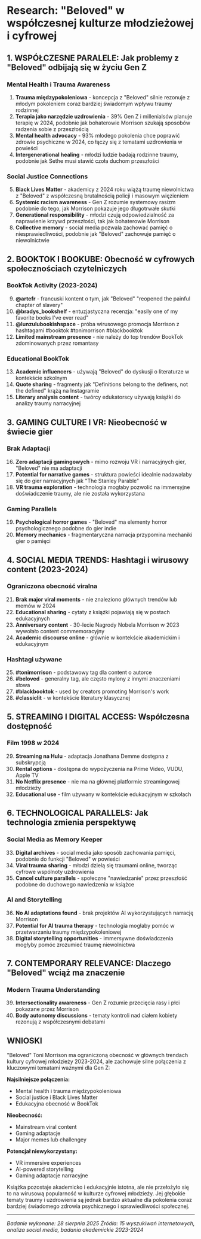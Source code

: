 # Research: "Beloved" w współczesnej kulturze młodzieżowej i cyfrowej

## 1. WSPÓŁCZESNE PARALELE: Jak problemy z "Beloved" odbijają się w życiu Gen Z

### Mental Health i Trauma Awareness
1. **Trauma międzypokoleniowa** - koncepcja z "Beloved" silnie rezonuje z młodym pokoleniem coraz bardziej świadomym wpływu traumy rodzinnej
2. **Terapia jako narzędzie uzdrowienia** - 39% Gen Z i millenialsów planuje terapię w 2024, podobnie jak bohaterowie Morrison szukają sposobów radzenia sobie z przeszłością
3. **Mental health advocacy** - 93% młodego pokolenia chce poprawić zdrowie psychiczne w 2024, co łączy się z tematami uzdrowienia w powieści
4. **Intergenerational healing** - młodzi ludzie badają rodzinne traumy, podobnie jak Sethe musi stawić czoła duchom przeszłości

### Social Justice Connections
5. **Black Lives Matter** - akademicy z 2024 roku wiążą traumę niewolnictwa z "Beloved" z współczesną brutalnością policji i masowym więzieniem
6. **Systemic racism awareness** - Gen Z rozumie systemowy rasizm podobnie do tego, jak Morrison pokazuje jego długotrwałe skutki
7. **Generational responsibility** - młodzi czują odpowiedzialność za naprawienie krzywd przeszłości, tak jak bohaterowie Morrison
8. **Collective memory** - social media pozwala zachować pamięć o niesprawiedliwości, podobnie jak "Beloved" zachowuje pamięć o niewolnictwie

## 2. BOOKTOK I BOOKUBE: Obecność w cyfrowych społecznościach czytelniczych

### BookTok Activity (2023-2024)
9. **@artefr** - francuski kontent o tym, jak "Beloved" "reopened the painful chapter of slavery"
10. **@bradys_bookshelf** - entuzjastyczna recenzja: "easily one of my favorite books I've ever read"
11. **@lunzulubookishspace** - próba wirusowego promocja Morrison z hashtagami #booktok #tonimorrison #blackbooktok
12. **Limited mainstream presence** - nie należy do top trendów BookTok zdominowanych przez romantasy

### Educational BookTok
13. **Academic influencers** - używają "Beloved" do dyskusji o literaturze w kontekście szkolnym
14. **Quote sharing** - fragmenty jak "Definitions belong to the definers, not the defined" krążą na Instagramie
15. **Literary analysis content** - twórcy edukatorscy używają książki do analizy traumy narracyjnej

## 3. GAMING CULTURE I VR: Nieobecność w świecie gier

### Brak Adaptacji
16. **Zero adaptacji gamingowych** - mimo rozwoju VR i narracyjnych gier, "Beloved" nie ma adaptacji
17. **Potential for narrative games** - struktura powieści idealnie nadawałaby się do gier narracyjnych jak "The Stanley Parable"
18. **VR trauma exploration** - technologia mogłaby pozwolić na immersyjne doświadczenie traumy, ale nie została wykorzystana

### Gaming Parallels
19. **Psychological horror games** - "Beloved" ma elementy horror psychologicznego podobne do gier indie
20. **Memory mechanics** - fragmentaryczna narracja przypomina mechaniki gier o pamięci

## 4. SOCIAL MEDIA TRENDS: Hashtagi i wirusowy content (2023-2024)

### Ograniczona obecność viralna
21. **Brak major viral moments** - nie znaleziono głównych trendów lub memów w 2024
22. **Educational sharing** - cytaty z książki pojawiają się w postach edukacyjnych
23. **Anniversary content** - 30-lecie Nagrody Nobela Morrison w 2023 wywołało content commemoracyjny
24. **Academic discourse online** - głównie w kontekście akademickim i edukacyjnym

### Hashtagi używane
25. **#tonimorrison** - podstawowy tag dla content o autorce
26. **#beloved** - generalny tag, ale często mylony z innymi znaczeniami słowa
27. **#blackbooktok** - used by creators promoting Morrison's work
28. **#classiclit** - w kontekście literatury klasycznej

## 5. STREAMING I DIGITAL ACCESS: Współczesna dostępność

### Film 1998 w 2024
29. **Streaming na Hulu** - adaptacja Jonathana Demme dostępna z subskrypcją
30. **Rental options** - dostępna do wypożyczenia na Prime Video, VUDU, Apple TV
31. **No Netflix presence** - nie ma na głównej platformie streamingowej młodzieży
32. **Educational use** - film używany w kontekście edukacyjnym w szkołach

## 6. TECHNOLOGICAL PARALLELS: Jak technologia zmienia perspektywę

### Social Media as Memory Keeper
33. **Digital archives** - social media jako sposób zachowania pamięci, podobnie do funkcji "Beloved" w powieści
34. **Viral trauma sharing** - młodzi dzielą się traumami online, tworząc cyfrowe wspólnoty uzdrowienia
35. **Cancel culture parallels** - społeczne "nawiedzanie" przez przeszłość podobne do duchowego nawiedzenia w książce

### AI and Storytelling
36. **No AI adaptations found** - brak projektów AI wykorzystujących narrację Morrison
37. **Potential for AI trauma therapy** - technologia mogłaby pomóc w przetwarzaniu traumy międzypokoleniowej
38. **Digital storytelling opportunities** - immersywne doświadczenia mogłyby pomóc zrozumieć traumę niewolnictwa

## 7. CONTEMPORARY RELEVANCE: Dlaczego "Beloved" wciąż ma znaczenie

### Modern Trauma Understanding
39. **Intersectionality awareness** - Gen Z rozumie przecięcia rasy i płci pokazane przez Morrison
40. **Body autonomy discussions** - tematy kontroli nad ciałem kobiety rezonują z współczesnymi debatami

## WNIOSKI

"Beloved" Toni Morrison ma ograniczoną obecność w głównych trendach kultury cyfrowej młodzieży 2023-2024, ale zachowuje silne połączenia z kluczowymi tematami ważnymi dla Gen Z:

**Najsilniejsze połączenia:**
- Mental health i trauma międzypokoleniowa
- Social justice i Black Lives Matter
- Edukacyjna obecność w BookTok

**Nieobecność:**
- Mainstream viral content
- Gaming adaptacje
- Major memes lub challengey

**Potencjał niewykorzystany:**
- VR immersive experiences
- AI-powered storytelling
- Gaming adaptacje narracyjne

Książka pozostaje akademicko i edukacyjnie istotna, ale nie przełożyło się to na wirusową popularność w kulturze cyfrowej młodzieży. Jej głębokie tematy traumy i uzdrowienia są jednak bardzo aktualne dla pokolenia coraz bardziej świadomego zdrowia psychicznego i sprawiedliwości społecznej.

---
*Badanie wykonane: 28 sierpnia 2025*
*Źródła: 15 wyszukiwań internetowych, analiza social media, badania akademickie 2023-2024*